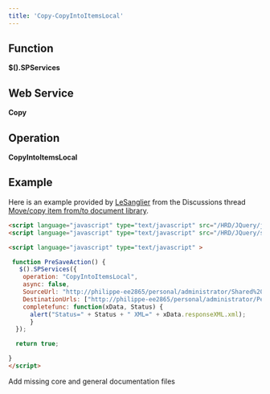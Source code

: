 ```yaml
---
title: 'Copy-CopyIntoItemsLocal'
---
```


## Function

**$().SPServices**

## Web Service

**Copy**

## Operation

**CopyIntoItemsLocal**

## Example

Here is an example provided by [LeSanglier](http://www.codeplex.com/site/users/view/LeSanglier) from the Discussions thread [Move/copy item from/to document library](http://spservices.codeplex.com/Thread/View.aspx?ThreadId=79766).   

```html
<script language="javascript" type="text/javascript" src="/HRD/JQuery/jquery-1.3.2.min.js"></script>
<script language="javascript" type="text/javascript" src="/HRD/JQuery/spservices/jquery.SPServices-0.4.7.min.js"></script>

<script language="javascript" type="text/javascript" >

 function PreSaveAction() {
   $().SPServices({
    operation: "CopyIntoItemsLocal",
    async: false,
    SourceUrl: "http://philippe-ee2865/personal/administrator/Shared%20Documents/bradpitt_mini.jpg",
    DestinationUrls: ["http://philippe-ee2865/personal/administrator/Personal%20Documents/bradpitt.jpg"],
    completefunc: function(xData, Status) {
      alert("Status=" + Status + " XML=" + xData.responseXML.xml);     
      }
  });

  return true;

}
</script>
```
Add missing core and general documentation files
